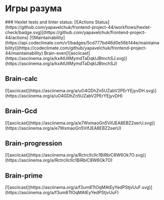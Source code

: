 <h1> Игры разума </h2>
### Hexlet tests and linter status:
[![Actions Status](https://github.com/yapavelchuk/frontend-project-44/workflows/hexlet-check/badge.svg)](https://github.com/yapavelchuk/frontend-project-44/actions)
[![Maintainability](https://api.codeclimate.com/v1/badges/5cd777bd46d0e56b144e/maintainability)](https://codeclimate.com/github/yapavelchuk/frontend-project-44/maintainability)
Brain-even[![asciicast](https://asciinema.org/a/kxAtUlIMymdTaDqkIJBtnchSJ.svg)](https://asciinema.org/a/kxAtUlIMymdTaDqkIJBtnchSJ)
<h2>Brain-calc</h2> [![asciicast](https://asciinema.org/a/uO4GDhZn5UZabV2PErYEjyvDH.svg)](https://asciinema.org/a/uO4GDhZn5UZabV2PErYEjyvDH)
<h2>Brain-Gcd</h2> [![asciicast](https://asciinema.org/a/e7WxmaoGn5VifJEA8EBZ2serU.svg)](https://asciinema.org/a/e7WxmaoGn5VifJEA8EBZ2serU)
<h2>Brain-progression</h2> [![asciicast](https://asciinema.org/a/RctrclIcIIc1BiRbiC8W6Ok7O.svg)](https://asciinema.org/a/RctrclIcIIc1BiRbiC8W6Ok7O)
<h2>Brain-prime</h2> [![asciicast](https://asciinema.org/a/f3um8TtOqMAtEyYedPStjvUuF.svg)](https://asciinema.org/a/f3um8TtOqMAtEyYedPStjvUuF)
